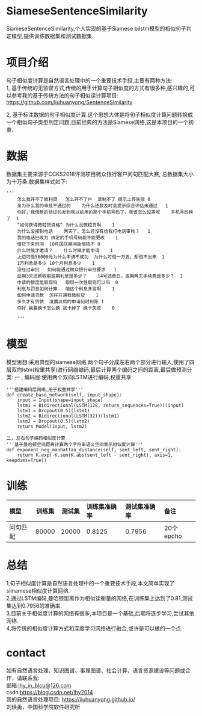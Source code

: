 # SiameseSentenceSimilarity
SiameseSentenceSimilarity,个人实现的基于Siamese bilstm模型的相似句子判定模型,提供训练数据集和测试数据集.  
# 项目介绍
句子相似度计算是自然语言处理中的一个重要技术手段,主要有两种方法:  
1, 基于传统的无监督方式,传统的用于计算句子相似度的方式有很多种,感兴趣的,可以参考我的基于传统方法的句子相似读计算项目:  
https://github.com/liuhuanyong/SentenceSimilarity  

2, 基于标注数据的句子相似度计算.这个思想大体是将句子相似度计算问题转换成一个相似句子类型判定问题,目前经典的方法是Siamese网络,这是本项目的一个初衷.  
# 数据
数据集主要来源于CCKS2018评测项目微众银行客户问句匹配大赛, 总数据集大小为十万条.数据集样式如下:  


	'''
		怎么我开不了微利貸	怎么开不了户  录制不了 提示上传失败	0
		亲为什么我的审批不通过的	为什么还款及时会提示综合评估未通过	1
		你好，我借款的验证码发到我以前用的那个手机号码了，我该怎么设置呢	手机号码换了	1
		“如何获得微粒贷资格”	为什么没微粒贷啊	1
		为什么没接到电话	两天了，怎么还没有给我打电话审核？	1
		我的电话已改为	绑定的手机号码能不能更改	1
		借贷下来时间	10月国庆期间能借钱不	0
		什么时候才邀请？	什么时候才能申请	1
		上边可借56000元为什么申请不成功	为什么可借一万五，却借不出来	1
		1万利息是多少	10个月利息多少	1
		没经过审批	如何能通过微众银行审批要求	1
		延期3天还款收取逾期利息是多少？	14号还款日，逾期两天手续费是多少？	1
		申请的额度能取现吗	取现一次性取完可以吗	0
		利息与罚息如何计算	咱这个利息多高啊	1
		如何申请货款	怎样开通我微粒贷	1
		多久才有贷款	凌晨以后的申请何时到账	1
		你好 我要换卡怎么换 我卡掉了	换卡失败	0

		'''

# 模型
   模型思想:采用典型的siamese网络,两个句子分成左右两个部分进行输入,使用了四层双向lstm(权重共享)进行网络编码,最后计算两个编码之间的距离,最后做预测分类:
    一 ,  编码层:使用两个双向LSTM进行编码,权重共享
    
    
    '''搭建编码层网络,用于权重共享'''
    def create_base_network(self, input_shape):
        input = Input(shape=input_shape)
        lstm1 = Bidirectional(LSTM(128, return_sequences=True))(input)
        lstm1 = Dropout(0.5)(lstm1)
        lstm2 = Bidirectional(LSTM(32))(lstm1)
        lstm2 = Dropout(0.5)(lstm2)
        return Model(input, lstm2)
     
    二, 左右句子编码相似度计算
    '''基于曼哈顿空间距离计算两个字符串语义空间表示相似度计算'''
    def exponent_neg_manhattan_distance(self, sent_left, sent_right):
        return K.exp(-K.sum(K.abs(sent_left - sent_right), axis=1, keepdims=True))


# 训练

| 模型 | 训练集 | 测试集 |训练集准确率 |测试集准确率 |备注|
| :--- | :---: | :---: | :--- |:--- |:--- |
| 问句匹配 | 80000 | 20000| 0.8125|0.7956|20个epcho|


# 总结
1,句子相似度计算是自然语言处理中的一个重要技术手段,本文简单实现了simamese相似度计算网络.  
2,通过LSTM编码,曼哈顿距离作为相似读衡量的网络,在训练集上达到了0.81,测试集达到0.7956的准确率.  
3,目前关于相似度计算的网络有很多,本项目是一个基础,后期将逐步学习,尝试其他网络.  
4,将传统的相似度计算方式和深度学习网络进行融合,或许是可以做的一个点.  

# contact 
如有自然语言处理、知识图谱、事理图谱、社会计算、语言资源建设等问题或合作，请联系我:  
邮箱:lhy_in_blcu@126.com  
csdn:https://blog.csdn.net/lhy2014  
我的自然语言处理项目: https://liuhuanyong.github.io/  
刘焕勇，中国科学院软件研究所  





